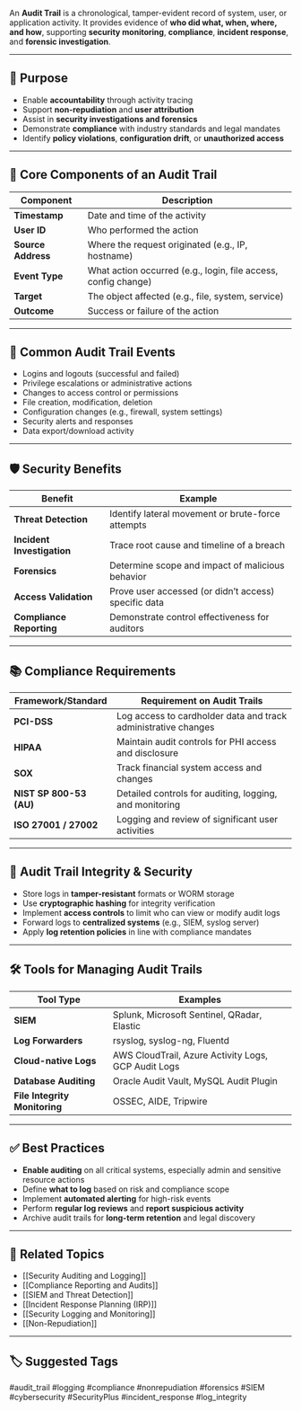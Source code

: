 An **Audit Trail** is a chronological, tamper-evident record of system, user, or application activity. It provides evidence of **who did what, when, where, and how**, supporting **security monitoring**, **compliance**, **incident response**, and **forensic investigation**.

---

## 🎯 Purpose

- Enable **accountability** through activity tracing
- Support **non-repudiation** and **user attribution**
- Assist in **security investigations and forensics**
- Demonstrate **compliance** with industry standards and legal mandates
- Identify **policy violations**, **configuration drift**, or **unauthorized access**

---

## 🧱 Core Components of an Audit Trail

| Component          | Description                                                  |
|--------------------|--------------------------------------------------------------|
| **Timestamp**       | Date and time of the activity                                |
| **User ID**         | Who performed the action                                     |
| **Source Address**  | Where the request originated (e.g., IP, hostname)            |
| **Event Type**      | What action occurred (e.g., login, file access, config change)|
| **Target**          | The object affected (e.g., file, system, service)            |
| **Outcome**         | Success or failure of the action                             |

---

## 🧠 Common Audit Trail Events

- Logins and logouts (successful and failed)
- Privilege escalations or administrative actions
- Changes to access control or permissions
- File creation, modification, deletion
- Configuration changes (e.g., firewall, system settings)
- Security alerts and responses
- Data export/download activity

---

## 🛡️ Security Benefits

| Benefit                   | Example                                                           |
|---------------------------|-------------------------------------------------------------------|
| **Threat Detection**       | Identify lateral movement or brute-force attempts                |
| **Incident Investigation** | Trace root cause and timeline of a breach                        |
| **Forensics**              | Determine scope and impact of malicious behavior                 |
| **Access Validation**      | Prove user accessed (or didn’t access) specific data             |
| **Compliance Reporting**   | Demonstrate control effectiveness for auditors                   |

---

## 📚 Compliance Requirements

| Framework/Standard     | Requirement on Audit Trails                                  |
|-------------------------|--------------------------------------------------------------|
| **PCI-DSS**              | Log access to cardholder data and track administrative changes |
| **HIPAA**                | Maintain audit controls for PHI access and disclosure       |
| **SOX**                  | Track financial system access and changes                   |
| **NIST SP 800-53 (AU)**  | Detailed controls for auditing, logging, and monitoring     |
| **ISO 27001 / 27002**    | Logging and review of significant user activities           |

---

## 🔐 Audit Trail Integrity & Security

- Store logs in **tamper-resistant** formats or WORM storage
- Use **cryptographic hashing** for integrity verification
- Implement **access controls** to limit who can view or modify audit logs
- Forward logs to **centralized systems** (e.g., SIEM, syslog server)
- Apply **log retention policies** in line with compliance mandates

---

## 🛠 Tools for Managing Audit Trails

| Tool Type            | Examples                                                  |
|----------------------|-----------------------------------------------------------|
| **SIEM**              | Splunk, Microsoft Sentinel, QRadar, Elastic              |
| **Log Forwarders**    | rsyslog, syslog-ng, Fluentd                              |
| **Cloud-native Logs** | AWS CloudTrail, Azure Activity Logs, GCP Audit Logs       |
| **Database Auditing** | Oracle Audit Vault, MySQL Audit Plugin                   |
| **File Integrity Monitoring** | OSSEC, AIDE, Tripwire                        |

---

## ✅ Best Practices

- **Enable auditing** on all critical systems, especially admin and sensitive resource actions
- Define **what to log** based on risk and compliance scope
- Implement **automated alerting** for high-risk events
- Perform **regular log reviews** and **report suspicious activity**
- Archive audit trails for **long-term retention** and legal discovery

---

## 🧩 Related Topics

- [[Security Auditing and Logging]]
- [[Compliance Reporting and Audits]]
- [[SIEM and Threat Detection]]
- [[Incident Response Planning (IRP)]]
- [[Security Logging and Monitoring]]
- [[Non-Repudiation]]

---

## 🏷 Suggested Tags

#audit_trail #logging #compliance #nonrepudiation #forensics #SIEM #cybersecurity #SecurityPlus #incident_response #log_integrity
